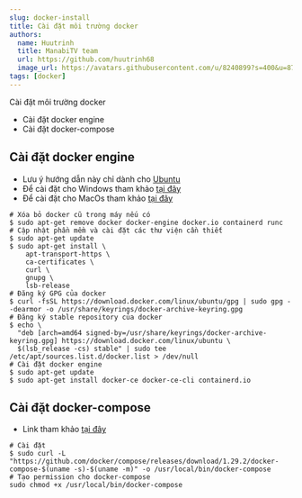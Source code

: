 ```yaml
---
slug: docker-install
title: Cài đặt môi trường docker
authors:
  name: Huutrinh
  title: ManabiTV team
  url: https://github.com/huutrinh68
  image_url: https://avatars.githubusercontent.com/u/8240899?s=400&u=8719e17cf254c73acc2919380796dee58facdf59&v=4
tags: [docker]
---
```

Cài đặt môi trường docker
- Cài đặt docker engine
- Cài đặt docker-compose 

## Cài đặt docker engine
- Lưu ý hướng dẫn này chỉ dành cho [Ubuntu](https://docs.docker.com/engine/install/ubuntu/)
- Để cài đặt cho Windows tham khảo [tại đây](https://docs.docker.com/desktop/windows/install/)
- Để cài đặt cho MacOs tham khảo [tại đây](https://docs.docker.com/desktop/mac/install/)

```
# Xóa bỏ docker cũ trong máy nếu có
$ sudo apt-get remove docker docker-engine docker.io containerd runc
# Cập nhật phần mềm và cài đặt các thư viện cần thiết
$ sudo apt-get update
$ sudo apt-get install \
    apt-transport-https \
    ca-certificates \
    curl \
    gnupg \
    lsb-release
# Đăng ký GPG của docker
$ curl -fsSL https://download.docker.com/linux/ubuntu/gpg | sudo gpg --dearmor -o /usr/share/keyrings/docker-archive-keyring.gpg
# Đăng ký stable repository của docker
$ echo \
  "deb [arch=amd64 signed-by=/usr/share/keyrings/docker-archive-keyring.gpg] https://download.docker.com/linux/ubuntu \
  $(lsb_release -cs) stable" | sudo tee /etc/apt/sources.list.d/docker.list > /dev/null
# Cài đặt docker engine
$ sudo apt-get update
$ sudo apt-get install docker-ce docker-ce-cli containerd.io
```

## Cài đặt docker-compose
- Link tham khảo [tại đây](https://docs.docker.com/compose/install/)

```
# Cài đặt
$ sudo curl -L "https://github.com/docker/compose/releases/download/1.29.2/docker-compose-$(uname -s)-$(uname -m)" -o /usr/local/bin/docker-compose
# Tạo permission cho docker-compose
sudo chmod +x /usr/local/bin/docker-compose

```
